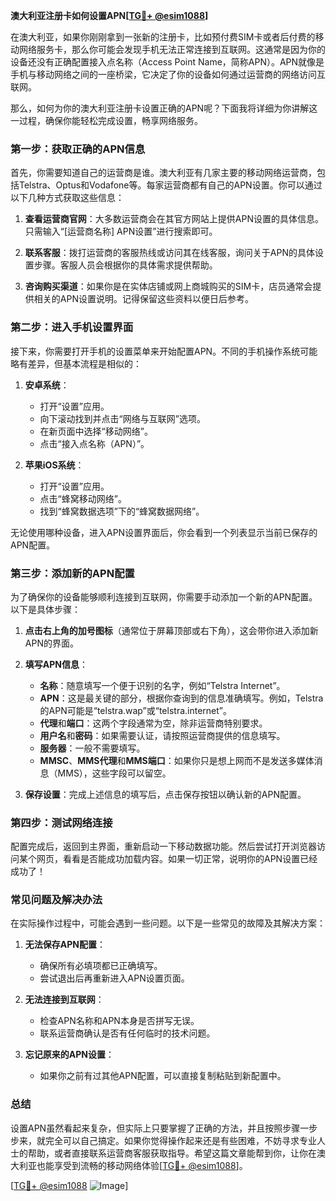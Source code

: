 **澳大利亚注册卡如何设置APN[[TG💪+ @esim1088](https://t.me/s/esim1088)]**

在澳大利亚，如果你刚刚拿到一张新的注册卡，比如预付费SIM卡或者后付费的移动网络服务卡，那么你可能会发现手机无法正常连接到互联网。这通常是因为你的设备还没有正确配置接入点名称（Access Point Name，简称APN）。APN就像是手机与移动网络之间的一座桥梁，它决定了你的设备如何通过运营商的网络访问互联网。

那么，如何为你的澳大利亚注册卡设置正确的APN呢？下面我将详细为你讲解这一过程，确保你能轻松完成设置，畅享网络服务。

### 第一步：获取正确的APN信息

首先，你需要知道自己的运营商是谁。澳大利亚有几家主要的移动网络运营商，包括Telstra、Optus和Vodafone等。每家运营商都有自己的APN设置。你可以通过以下几种方式获取这些信息：

1. **查看运营商官网**：大多数运营商会在其官方网站上提供APN设置的具体信息。只需输入“[运营商名称] APN设置”进行搜索即可。
   
2. **联系客服**：拨打运营商的客服热线或访问其在线客服，询问关于APN的具体设置步骤。客服人员会根据你的具体需求提供帮助。

3. **咨询购买渠道**：如果你是在实体店铺或网上商城购买的SIM卡，店员通常会提供相关的APN设置说明。记得保留这些资料以便日后参考。

### 第二步：进入手机设置界面

接下来，你需要打开手机的设置菜单来开始配置APN。不同的手机操作系统可能略有差异，但基本流程是相似的：

1. **安卓系统**：
   - 打开“设置”应用。
   - 向下滚动找到并点击“网络与互联网”选项。
   - 在新页面中选择“移动网络”。
   - 点击“接入点名称（APN）”。
   
2. **苹果iOS系统**：
   - 打开“设置”应用。
   - 点击“蜂窝移动网络”。
   - 找到“蜂窝数据选项”下的“蜂窝数据网络”。

无论使用哪种设备，进入APN设置界面后，你会看到一个列表显示当前已保存的APN配置。

### 第三步：添加新的APN配置

为了确保你的设备能够顺利连接到互联网，你需要手动添加一个新的APN配置。以下是具体步骤：

1. **点击右上角的加号图标**（通常位于屏幕顶部或右下角），这会带你进入添加新APN的界面。

2. **填写APN信息**：
   - **名称**：随意填写一个便于识别的名字，例如“Telstra Internet”。
   - **APN**：这是最关键的部分，根据你查询到的信息准确填写。例如，Telstra的APN可能是“telstra.wap”或“telstra.internet”。
   - **代理**和**端口**：这两个字段通常为空，除非运营商特别要求。
   - **用户名**和**密码**：如果需要认证，请按照运营商提供的信息填写。
   - **服务器**：一般不需要填写。
   - **MMSC**、**MMS代理**和**MMS端口**：如果你只是想上网而不是发送多媒体消息（MMS），这些字段可以留空。

3. **保存设置**：完成上述信息的填写后，点击保存按钮以确认新的APN配置。

### 第四步：测试网络连接

配置完成后，返回到主界面，重新启动一下移动数据功能。然后尝试打开浏览器访问某个网页，看看是否能成功加载内容。如果一切正常，说明你的APN设置已经成功了！

### 常见问题及解决办法

在实际操作过程中，可能会遇到一些问题。以下是一些常见的故障及其解决方案：

1. **无法保存APN配置**：
   - 确保所有必填项都已正确填写。
   - 尝试退出后再重新进入APN设置页面。

2. **无法连接到互联网**：
   - 检查APN名称和APN本身是否拼写无误。
   - 联系运营商确认是否有任何临时的技术问题。

3. **忘记原来的APN设置**：
   - 如果你之前有过其他APN配置，可以直接复制粘贴到新配置中。

### 总结

设置APN虽然看起来复杂，但实际上只要掌握了正确的方法，并且按照步骤一步步来，就完全可以自己搞定。如果你觉得操作起来还是有些困难，不妨寻求专业人士的帮助，或者直接联系运营商客服获取指导。希望这篇文章能帮到你，让你在澳大利亚也能享受到流畅的移动网络体验[[TG💪+ @esim1088](https://t.me/s/esim1088)]。

[[TG💪+ @esim1088](https://t.me/s/esim1088) ![Image](https://i.postimg.cc/4NQfJmqS/Snipaste-2025-05-13-00-14-12.png)]